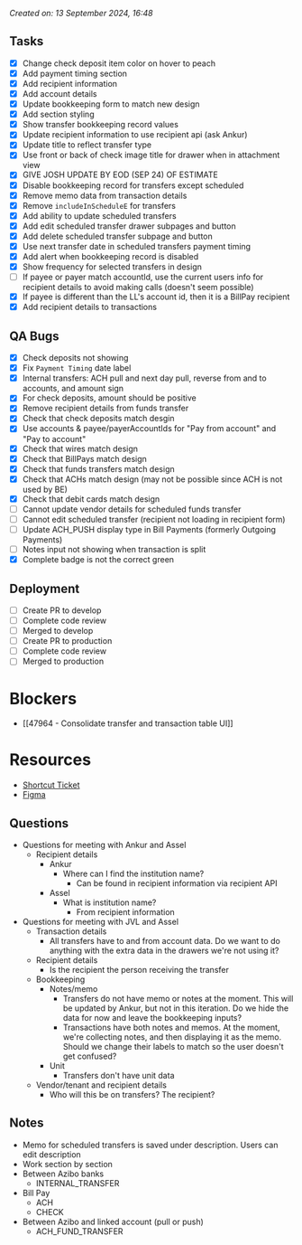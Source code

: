 *Created on: 13 September 2024, 16:48*
## Tasks
- [x] Change check deposit item color on hover to peach
- [x] Add payment timing section
- [x] Add recipient information
- [x] Add account details
- [x] Update bookkeeping form to match new design
- [x] Add section styling
- [x] Show transfer bookkeeping record values
- [x] Update recipient information to use recipient api (ask Ankur)
- [x] Update title to reflect transfer type
- [x] Use front or back of check image title for drawer when in attachment view
- [x] GIVE JOSH UPDATE BY EOD (SEP 24) OF ESTIMATE
- [x] Disable bookkeeping record for transfers except scheduled
- [x] Remove memo data from transaction details
- [x] Remove `includeInScheduleE` for transfers
- [x] Add ability to update scheduled transfers
- [x] Add edit scheduled transfer drawer subpages and button
- [x] Add delete scheduled transfer subpage and button
- [x] Use next transfer date in scheduled transfers payment timing
- [x] Add alert when bookkeeping record is disabled
- [x] Show frequency for selected transfers in design
- [ ] If payee or payer match accountId, use the current users info for recipient details to avoid making calls (doesn't seem possible)
- [x] If payee is different than the LL's account id, then it is a BillPay recipient
- [x] Add recipient details to transactions
## QA Bugs
- [x] Check deposits not showing
- [x] Fix `Payment Timing` date label
- [x] Internal transfers: ACH pull and next day pull, reverse from and to accounts, and amount sign
- [x] For check deposits, amount should be positive
- [x] Remove recipient details from funds transfer
- [x] Check that check deposits match desgin
- [x] Use accounts & payee/payerAccountIds for "Pay from account" and "Pay to account"
- [x] Check that wires match design
- [x] Check that BillPays match design
- [x] Check that funds transfers match design
- [x] Check that ACHs match design (may not be possible since ACH is not used by BE)
- [x] Check that debit cards match design
- [ ] Cannot update vendor details for scheduled funds transfer
- [ ] Cannot edit scheduled transfer (recipient not loading in recipient form)
- [ ] Update ACH_PUSH display type in Bill Payments (formerly Outgoing Payments)
- [ ] Notes input not showing when transaction is split
- [x] Complete badge is not the correct green
## Deployment
- [ ] Create PR to develop
- [ ] Complete code review
- [ ] Merged to develop
- [ ] Create PR to production
- [ ] Complete code review
- [ ] Merged to production
# Blockers
- [[47964 - Consolidate transfer and transaction table UI]]
# Resources
- [Shortcut Ticket]()
- [Figma]()
## Questions
- Questions for meeting with Ankur and Assel
	- Recipient details
		- Ankur
			- Where can I find the institution name?
				- Can be found in recipient information via recipient API
		- Assel
			- What is institution name?
				- From recipient information
- Questions for meeting with JVL and Assel
	- Transaction details
		- All transfers have to and from account data. Do we want to do anything with the extra data in the drawers we're not using it?
	- Recipient details
		- Is the recipient the person receiving the transfer
	- Bookkeeping 
		- Notes/memo
			- Transfers do not have memo or notes at the moment. This will be updated by Ankur, but not in this iteration. Do we hide the data for now and leave the bookkeeping inputs?
			- Transactions have both notes and memos. At the moment, we're collecting notes, and then displaying it as the memo. Should we change their labels to match so the user doesn't get confused?
		- Unit
			- Transfers don't have unit data
	- Vendor/tenant and recipient details
		- Who will this be on transfers? The recipient?
## Notes
- Memo for scheduled transfers is saved under description. Users can edit description
- Work section by section
- Between Azibo banks
	- INTERNAL_TRANSFER
- Bill Pay
	- ACH
	- CHECK
- Between Azibo and linked account (pull or push)
	- ACH_FUND_TRANSFER